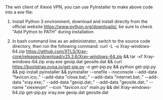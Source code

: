 The win client of Xiexie VPN, you can use PyInstaller to make above code into a exe file:

1. Install Python 3 environment, download and install directly from the official website https://www.python.org/downloads/, be sure to check "Add Python to PATH" during installation
   
2. In bash command line as an administrator, switch to the source code directory, then run the following command:
 curl -L -o Xray-windows-64.zip https://github.com/XTLS/Xray-core/releases/download/v25.3.6/Xray-windows-64.zip && tar -xf Xray-windows-64.zip xray.exe geoip.dat geosite.dat && curl https://bootstrap.pypa.io/get-pip.py -o get-pip.py && python get-pip.py && pip install pyinstaller && pyinstaller --onefile --noconsole --add-data "favicon.ico;." --add-data "close.bat;." --add-data "internet.bat;." --add-data "xray.exe;." --add-data "geoip.dat;." --add-data "geosite.dat;." --name "xiexievpn" --icon "favicon.ico" main.py && del Xray-windows-64.zip get-pip.py xray.exe geoip.dat geosite.dat
